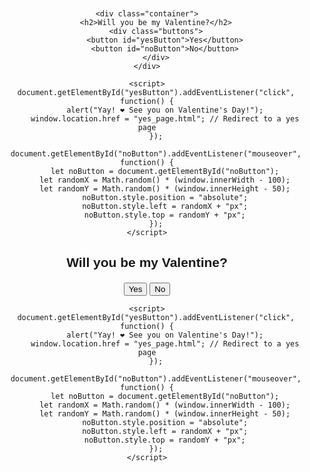 <!DOCTYPE html>
<html lang="en">
<head>
    <meta charset="UTF-8">
    <meta name="viewport" content="width=device-width, initial-scale=1.0">
    <title>Valentine's Question</title>
    <style>
        body {
            font-family: Arial, sans-serif;
            text-align: center;
            margin-top: 100px;
        }
        .container {
            display: inline-block;
            padding: 20px;
            border: 2px solid #000;
            border-radius: 10px;
            background-color: #ffe6e6;
        }
        .buttons {
            margin-top: 20px;
        }
        #noButton {
            position: relative;
        }
    </style>
</head>
<body>

    <div class="container">
        <h2>Will you be my Valentine?</h2>
        <div class="buttons">
            <button id="yesButton">Yes</button>
            <button id="noButton">No</button>
        </div>
    </div>

    <script>
        document.getElementById("yesButton").addEventListener("click", function() {
            alert("Yay! ❤️ See you on Valentine's Day!");
            window.location.href = "yes_page.html"; // Redirect to a yes page
        });

        document.getElementById("noButton").addEventListener("mouseover", function() {
            let noButton = document.getElementById("noButton");
            let randomX = Math.random() * (window.innerWidth - 100);
            let randomY = Math.random() * (window.innerHeight - 50);
            noButton.style.position = "absolute";
            noButton.style.left = randomX + "px";
            noButton.style.top = randomY + "px";
        });
    </script>

</body>
</html>
        <h2>Will you be my Valentine?</h2>
        <div class="buttons">
            <button id="yesButton">Yes</button>
            <button id="noButton">No</button>
        </div>
    </div>

    <script>
        document.getElementById("yesButton").addEventListener("click", function() {
            alert("Yay! ❤️ See you on Valentine's Day!");
            window.location.href = "yes_page.html"; // Redirect to a yes page
        });

        document.getElementById("noButton").addEventListener("mouseover", function() {
            let noButton = document.getElementById("noButton");
            let randomX = Math.random() * (window.innerWidth - 100);
            let randomY = Math.random() * (window.innerHeight - 50);
            noButton.style.position = "absolute";
            noButton.style.left = randomX + "px";
            noButton.style.top = randomY + "px";
        });
    </script>

</body>
</html>
